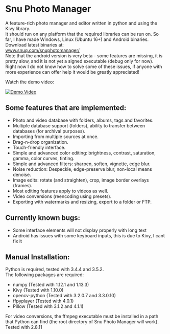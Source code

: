 # Snu Photo Manager

A feature-rich photo manager and editor written in python and using the Kivy library.  
It should run on any platform that the required libraries can be run on.  So far, I have made Windows, Linux (Ubuntu 16+) and Android binaries.  
Download latest binaries at:  
www.snuq.com/snuphotomanager/  
Note that the android version is very beta - some features are missing, it is pretty slow, and it is not yet a signed executable (debug only for now).  
Right now I do not know how to solve some of these issues, if anyone with more experience can offer help it would be greatly appreciated!  


Watch the demo video:

[![Demo Video](https://img.youtube.com/vi/1Bgc5UyPOS4/0.jpg)](https://www.youtube.com/watch?v=1Bgc5UyPOS4)


## Some features that are implemented:  
* Photo and video database with folders, albums, tags and favorites.  
* Multiple database support (folders), ability to transfer between databases (for archival purposes).  
* Importing from multiple sources at once.  
* Drag-n-drop organization.  
* Touch-friendly interface.  
* Simple and advanced color editing: brightness, contrast, saturation, gamma, color curves, tinting.  
* Simple and advanced filters: sharpen, soften, vignette, edge blur.  
* Noise reduction: Despeckle, edge-preserve blur, non-local means denoise.  
* Image edits: rotate (and straighten), crop, image border overlays (frames).  
* Most editing features apply to videos as well.  
* Video conversions (reencoding using presets).  
* Exporting with watermarks and resizing, export to a folder or FTP.  


## Currently known bugs:  
* Some interface elements will not display properly with long text  
* Android has issues with some keyboard inputs, this is due to Kivy, I cant fix it  


## Manual Installation:  
Python is required, tested with 3.4.4 and 3.5.2.  
The following packages are required:  
* numpy (Tested with 1.12.1 and 1.13.3)  
* Kivy (Tested with 1.10.0)  
* opencv-python (Tested with 3.2.0.7 and 3.3.0.10)  
* ffpyplayer (Tested with 4.0.1)  
* Pillow (Tested with 3.1.2 and 4.1.1)  

For video conversions, the ffmpeg executable must be installed in a path that Python can find (the root directory of Snu Photo Manager will work).  Tested with 2.8.11  